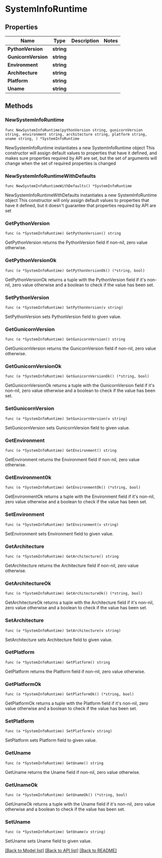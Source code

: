 # SystemInfoRuntime

## Properties

Name | Type | Description | Notes
------------ | ------------- | ------------- | -------------
**PythonVersion** | **string** |  | 
**GunicornVersion** | **string** |  | 
**Environment** | **string** |  | 
**Architecture** | **string** |  | 
**Platform** | **string** |  | 
**Uname** | **string** |  | 

## Methods

### NewSystemInfoRuntime

`func NewSystemInfoRuntime(pythonVersion string, gunicornVersion string, environment string, architecture string, platform string, uname string, ) *SystemInfoRuntime`

NewSystemInfoRuntime instantiates a new SystemInfoRuntime object
This constructor will assign default values to properties that have it defined,
and makes sure properties required by API are set, but the set of arguments
will change when the set of required properties is changed

### NewSystemInfoRuntimeWithDefaults

`func NewSystemInfoRuntimeWithDefaults() *SystemInfoRuntime`

NewSystemInfoRuntimeWithDefaults instantiates a new SystemInfoRuntime object
This constructor will only assign default values to properties that have it defined,
but it doesn't guarantee that properties required by API are set

### GetPythonVersion

`func (o *SystemInfoRuntime) GetPythonVersion() string`

GetPythonVersion returns the PythonVersion field if non-nil, zero value otherwise.

### GetPythonVersionOk

`func (o *SystemInfoRuntime) GetPythonVersionOk() (*string, bool)`

GetPythonVersionOk returns a tuple with the PythonVersion field if it's non-nil, zero value otherwise
and a boolean to check if the value has been set.

### SetPythonVersion

`func (o *SystemInfoRuntime) SetPythonVersion(v string)`

SetPythonVersion sets PythonVersion field to given value.


### GetGunicornVersion

`func (o *SystemInfoRuntime) GetGunicornVersion() string`

GetGunicornVersion returns the GunicornVersion field if non-nil, zero value otherwise.

### GetGunicornVersionOk

`func (o *SystemInfoRuntime) GetGunicornVersionOk() (*string, bool)`

GetGunicornVersionOk returns a tuple with the GunicornVersion field if it's non-nil, zero value otherwise
and a boolean to check if the value has been set.

### SetGunicornVersion

`func (o *SystemInfoRuntime) SetGunicornVersion(v string)`

SetGunicornVersion sets GunicornVersion field to given value.


### GetEnvironment

`func (o *SystemInfoRuntime) GetEnvironment() string`

GetEnvironment returns the Environment field if non-nil, zero value otherwise.

### GetEnvironmentOk

`func (o *SystemInfoRuntime) GetEnvironmentOk() (*string, bool)`

GetEnvironmentOk returns a tuple with the Environment field if it's non-nil, zero value otherwise
and a boolean to check if the value has been set.

### SetEnvironment

`func (o *SystemInfoRuntime) SetEnvironment(v string)`

SetEnvironment sets Environment field to given value.


### GetArchitecture

`func (o *SystemInfoRuntime) GetArchitecture() string`

GetArchitecture returns the Architecture field if non-nil, zero value otherwise.

### GetArchitectureOk

`func (o *SystemInfoRuntime) GetArchitectureOk() (*string, bool)`

GetArchitectureOk returns a tuple with the Architecture field if it's non-nil, zero value otherwise
and a boolean to check if the value has been set.

### SetArchitecture

`func (o *SystemInfoRuntime) SetArchitecture(v string)`

SetArchitecture sets Architecture field to given value.


### GetPlatform

`func (o *SystemInfoRuntime) GetPlatform() string`

GetPlatform returns the Platform field if non-nil, zero value otherwise.

### GetPlatformOk

`func (o *SystemInfoRuntime) GetPlatformOk() (*string, bool)`

GetPlatformOk returns a tuple with the Platform field if it's non-nil, zero value otherwise
and a boolean to check if the value has been set.

### SetPlatform

`func (o *SystemInfoRuntime) SetPlatform(v string)`

SetPlatform sets Platform field to given value.


### GetUname

`func (o *SystemInfoRuntime) GetUname() string`

GetUname returns the Uname field if non-nil, zero value otherwise.

### GetUnameOk

`func (o *SystemInfoRuntime) GetUnameOk() (*string, bool)`

GetUnameOk returns a tuple with the Uname field if it's non-nil, zero value otherwise
and a boolean to check if the value has been set.

### SetUname

`func (o *SystemInfoRuntime) SetUname(v string)`

SetUname sets Uname field to given value.



[[Back to Model list]](../README.md#documentation-for-models) [[Back to API list]](../README.md#documentation-for-api-endpoints) [[Back to README]](../README.md)


